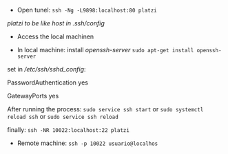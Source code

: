 - Open tunel:
`ssh -Ng -L9898:localhost:80 platzi`

_platzi to be like host in .ssh/config_ 

- Access the local machinen 

* In local machine:
install *openssh-server*
`sudo apt-get install openssh-server`

set in _/etc/ssh/sshd_config_:

PasswordAuthentication yes

GatewayPorts yes

After running the process:
`sudo service ssh start`
or
`sudo systemctl reload ssh`
or
`sudo service ssh reload`

finally:
`ssh -NR 10022:localhost:22 platzi`

* Remote machine:
`ssh -p 10022 usuario@localhos`
